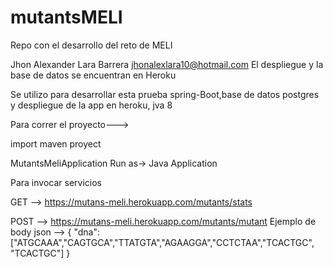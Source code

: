 # mutantsMELI
Repo con el desarrollo del reto de MELI

Jhon Alexander Lara Barrera
jhonalexlara10@hotmail.com
El despliegue y la base de datos se encuentran en Heroku

Se utilizo para desarrollar esta prueba spring-Boot,base de datos postgres y despliegue de la app en heroku, jva 8

Para correr el proyecto--->

import maven proyect

MutantsMeliApplication Run as-> Java Application

Para invocar servicios

GET --> https://mutans-meli.herokuapp.com/mutants/stats

POST --> https://mutans-meli.herokuapp.com/mutants/mutant
Ejemplo de body json --> 
{
"dna":["ATGCAAA","CAGTGCA","TTATGTA","AGAAGGA","CCTCTAA","TCACTGC", "TCACTGC"]
}



